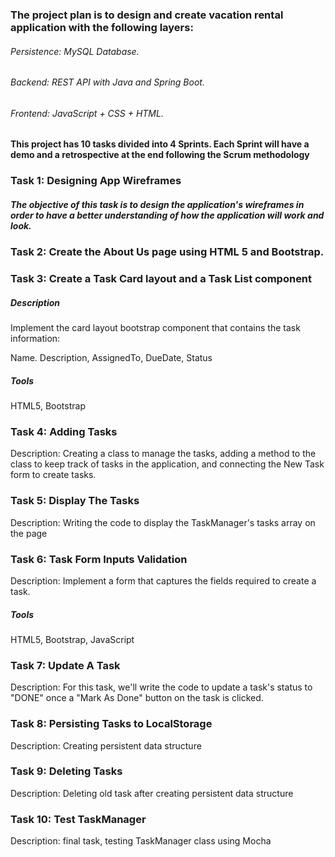 ### The project plan is to design and create vacation rental application with the following layers:
###### Persistence: MySQL Database.
###### Backend: REST API with Java and Spring Boot.
###### Frontend: JavaScript + CSS + HTML.
#### This project has 10 tasks divided into 4 Sprints. Each Sprint will have a demo and a retrospective at the end following the Scrum methodology
### Task 1: Designing App Wireframes
##### The objective of this task is to design the application's wireframes in order to have a better understanding of how the application will work and look.
### Task 2: Create the About Us page using HTML 5 and Bootstrap.

### Task 3: Create a Task Card layout and a Task List component
##### Description
Implement the card layout bootstrap component that contains the task information:

Name. 
Description, 
AssignedTo, 
DueDate, 
Status

##### Tools
HTML5,
Bootstrap

### Task 4: Adding Tasks
Description:
Creating a class to manage the tasks, adding a method to the class to keep track of tasks in the  application, and connecting the New Task form to create tasks.

### Task 5: Display The Tasks
Description:
Writing the code to display the TaskManager's tasks array on the page

### Task 6: Task Form Inputs Validation
Description:
Implement a form that captures the fields required to create a task.

##### Tools
HTML5,
Bootstrap,
JavaScript

### Task 7: Update A Task
Description:
For this task, we'll write the code to update a task's status to "DONE" once a "Mark As Done" button on the task is clicked.

### Task 8: Persisting Tasks to LocalStorage
Description:
Creating persistent data structure
### Task 9: Deleting Tasks
Description: Deleting old task after creating persistent data structure 
### Task 10: Test TaskManager
Description:
final task, testing TaskManager class using Mocha
